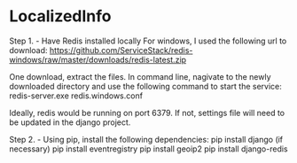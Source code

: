 # LocalizedInfo
Step 1. - Have Redis installed locally
For windows, I used the following url to download: 
	https://github.com/ServiceStack/redis-windows/raw/master/downloads/redis-latest.zip
	
One download, extract the files. 
In command line, nagivate to the newly downloaded directory and use the following command to start the service:
	redis-server.exe redis.windows.conf
	
Ideally, redis would be running on port 6379. If not, settings file will need to be updated in the django project.

Step 2. - Using pip, install the following dependencies:
	pip install django (if necessary)
	pip install eventregistry
	pip install geoip2
	pip install django-redis
	